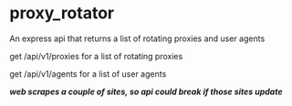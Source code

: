 # proxy_rotator

An express api that returns a list of rotating proxies and user agents 

get /api/v1/proxies for a list of rotating proxies

get /api/v1/agents for a list of user agents

***web scrapes a couple of sites, so api could break if those sites update***
